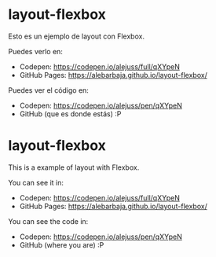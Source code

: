 # layout-flexbox
Esto es un ejemplo de layout con Flexbox.

Puedes verlo en:
- Codepen: https://codepen.io/alejuss/full/qXYpeN
- GitHub Pages: https://alebarbaja.github.io/layout-flexbox/

Puedes ver el código en:
- Codepen: https://codepen.io/alejuss/pen/qXYpeN
- GitHub (que es donde estás) :P


# layout-flexbox
This is a example of layout with Flexbox.

You can see it in:
- Codepen: https://codepen.io/alejuss/full/qXYpeN
- GitHub Pages: https://alebarbaja.github.io/layout-flexbox/

You can see the code in:
- Codepen: https://codepen.io/alejuss/pen/qXYpeN
- GitHub (where you are) :P
